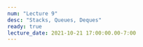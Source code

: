```yaml
---
num: "Lecture 9"
desc: "Stacks, Queues, Deques"
ready: true
lecture_date: 2021-10-21 17:00:00.00-7:00
---
```

